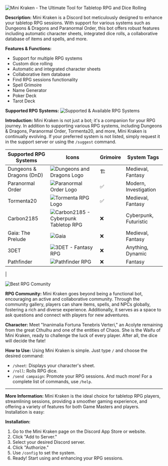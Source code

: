 ![Mini Kraken - The Ultimate Tool for Tabletop RPG and Dice Rolling](https://apis.arkanus.app/img/app/en/FortunaBanner.webp)


**Description:**
Mini Kraken is a Discord bot meticulously designed to enhance your tabletop RPG sessions. With support for various systems such as Dungeons & Dragons and Paranormal Order, this bot offers robust features including automatic character sheets, integrated dice rolls, a collaborative database of items and spells, and more.

**Features & Functions:**

- Support for multiple RPG systems
- Custom dice rolling
- Automatic and integrated character sheets
- Collaborative item database
- Find RPG sessions functionality
- Spell Grimoire
- Name Generator
- Poker Deck
- Tarot Deck






**Supported RPG Systems:**
![Supported & Available RPG Systems](https://apis.arkanus.app/img/app/en/Systems.webp)

**Introduction:**
Mini Kraken is not just a bot; it's a companion for your RPG journey. In addition to supporting various RPG systems, including Dungeons & Dragons, Paranormal Order, Tormenta20, and more, Mini Kraken is continually evolving. If your preferred system is not listed, simply request it in the support server or using the `/suggest` command.




| Supported RPG Systems     | Icons                                                                                              | Grimoire | System Tags         |
| ------------------------- | -------------------------------------------------------------------------------------------------- | -------- | ------------------- |
| Dungeons & Dragons (DnD) | ![Dungeons and Dragons Logo](https://apis.arkanus.app/img/app/icons/DnD.webp)                     | 🏗️      | Medieval, Fantasy   |
| Paranormal Order          | ![Paranormal Order Logo](https://apis.arkanus.app/img/app/icons/Ordem.webp)                       | ✅       | Modern, Investigation |
| Tormenta20                | ![Tormenta RPG Logo](https://apis.arkanus.app/img/app/icons/Tormenta.webp)                        | ✅       | Medieval, Fantasy   |
| Carbon2185                | ![Carbon2185 - Cyberpunk Tabletop RPG](https://apis.arkanus.app/img/app/icons/CB.webp)            | ❌       | Cyberpunk, Futuristic |
| Gaia: The Prelude         | ![Gaia](https://apis.arkanus.app/img/app/icons/Gaia.webp)                                         | ❌       | Medieval, Fantasy   |
| 3DET                      | ![3DET - Fantasy RPG](https://apis.arkanus.app/img/app/icons/3det.webp)                           | ❌       | Anything, Dynamic  |
| Pathfinder                | ![Pathfinder RPG](https://apis.arkanus.app/img/app/icons/Pathfinder.webp)                         | ❌       | Fantasy             |
|

![Best RPG Comunity](https://apis.arkanus.app/img/app/en/Comunity.webp)

**RPG Community:**
Mini Kraken goes beyond being a functional bot, encouraging an active and collaborative community. Through the community gallery, players can share items, spells, and NPCs globally, fostering a rich and diverse experience. Additionally, it serves as a space to ask questions and connect with players for new adventures.

**Character:**
Meet "Inanimalia Fortuna Tenebris Verteri," an Acolyte remaining from the great Cthulhu and one of the entities of Chaos. She is the Waifu of Mini Kraken, ready to challenge the luck of every player. After all, the dice will decide the fate!

**How to Use:**
Using Mini Kraken is simple. Just type `/` and choose the desired command:
- `/sheet`: Displays your character's sheet.
- `/roll`: Rolls RPG dice.
- `/send campaign`: Promote your RPG sessions.
And much more! For a complete list of commands, use `/help`.

---

**More Information:**
Mini Kraken is the ideal choice for tabletop RPG players, streamlining sessions, providing a smoother gaming experience, and offering a variety of features for both Game Masters and players. Installation is easy:

**Installation:**

1. Go to the Mini Kraken page on the Discord App Store or website.
2. Click "Add to Server."
3. Select your desired Discord server.
4. Click "Authorize." 
5. Use `/config` to set the system.
6. Ready! Start using and enhancing your RPG sessions.

